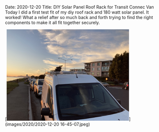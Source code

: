 Date: 2020-12-20
Title: DIY Solar Panel Roof Rack for Transit Connec Van
Today I did a first test fit of my diy roof rack and 180 watt solar panel.  It worked!  What a relief after so much back and forth trying to find the right components to make it all fit together securely.

[<img src="images/2020/2020-12-20 16-45-07.jpeg" width="400"/>](images/2020/2020-12-20 16-45-07.jpeg)

